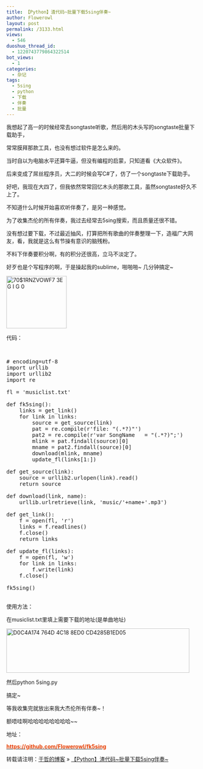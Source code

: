 ```yaml
---
title: 【Python】渣代码~批量下载5sing伴奏~
author: Flowerowl
layout: post
permalink: /3133.html
views:
  - 546
duoshuo_thread_id:
  - 1220743779864322514
bot_views:
  - 1
categories:
  - 杂记
tags:
  - 5sing
  - python
  - 下载
  - 伴奏
  - 批量
---
```

我想起了高一的时候经常去songtaste听歌，然后用的木头写的songtaste批量下载助手，

常常膜拜那款工具，也没有想过软件是怎么来的。

当时自以为电脑水平还算牛逼，但没有编程的启蒙，只知道看《大众软件》。

后来变成了屌丝程序员，大二的时候会写C#了，仿了一个songtaste下载助手。

好吧，我现在大四了，但我依然常常回忆木头的那款工具，虽然songtaste好久不上了。

不知道什么时候开始喜欢听伴奏了，是另一种感觉。

为了收集杰伦的所有伴奏，我过去经常去5sing搜索，而且质量还很不错。

没有想过要下载，不过最近抽风，打算把所有歌曲的伴奏整理一下，造福广大网友，看，我就是这么有节操有意识的脑残粉。

不料下伴奏要积分啊，有的积分还很高，立马不淡定了。

好歹也是个写程序的啊，于是操起我的sublime，啪啪啪~ 几分钟搞定~

<img title="70$1RNZVOWF7)3E(G}I@G[0.jpg" alt="70$1RNZVOWF7 3E G I G 0" src="http://lazynight.me/wp-content/uploads/2013/11/701RNZVOWF73EGI@G0.jpg" width="158" height="137" border="0" />

代码：

&nbsp;

<pre class="brush:applescript"># encoding=utf-8
import urllib
import urllib2
import re

fl = 'musiclist.txt'

def fk5sing():
	links = get_link()
	for link in links:
		source = get_source(link)
		pat = re.compile(r'file: "(.*?)"')
		pat2 = re.compile(r'var SongName   = "(.*?)";')
		mlink = pat.findall(source)[0]
		mname = pat2.findall(source)[0]
		download(mlink, mname)
		update_fl(links[1:])

def get_source(link):	
	source = urllib2.urlopen(link).read()
	return source

def download(link, name):
	urllib.urlretrieve(link, 'music/'+name+'.mp3')

def get_link():
	f = open(fl, 'r')
	links = f.readlines()
	f.close()
	return links

def update_fl(links):
	f = open(fl, 'w')
	for link in links:
		f.write(link)
	f.close()

fk5sing()

</pre>

使用方法：

在musiclist.txt里填上需要下载的地址(是单曲地址)

<img title="D0C4A174-764D-4C18-8ED0-CD4285B1ED05.png" alt="D0C4A174 764D 4C18 8ED0 CD4285B1ED05" src="http://lazynight.me/wp-content/uploads/2013/11/D0C4A174-764D-4C18-8ED0-CD4285B1ED05.png" width="480" height="116" border="0" />

然后python 5sing.py

搞定~

等我收集完就放出来我大杰伦所有伴奏~！

额唔哇啊哈哈哈哈哈哈哈哈~~

地址：

[<span style="color: #e63e00;"><strong>https://github.com/Flowerowl/fk5sing</strong></span>][1]

<div id="xunlei_com_thunder_helper_plugin_d462f475-c18e-46be-bd10-327458d045bd">
</div>

转载请注明：[于哲的博客][2] &raquo; [【Python】渣代码~批量下载5sing伴奏~][3]

 [1]: https://github.com/Flowerowl/fk5sing
 [2]: http://localhost/wordpress
 [3]: http://localhost/wordpress/3133.html